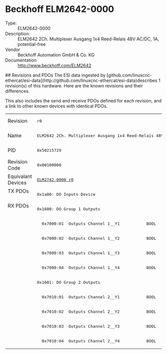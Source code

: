 #  Beckhoff ELM2642-0000

<dl>
  <dt>Type:</dt><dd>ELM2642-0000</dd>
  <dt>Description:</dt><dd>ELM2642 2Ch. Multiplexer Ausgang 1x4 Reed-Relais 48V AC/DC, 1A, potential-free</dd>
  <dt>Vendor</dt><dd>Beckhoff Automation GmbH & Co. KG</dd>
  <dt>Documentation</dt><dd><a href="http://www.beckhoff.com/ELM2642">http://www.beckhoff.com/ELM2642</a></dd>
</dl>
## Revisions and PDOs
The ESI data ingested by [github.com/linuxcnc-ethercat/esi-data](http://github.com/linuxcnc-ethercat/esi-data)describes 1 revision(s) of this hardware.  Here are the known revisions and their differences.

This also includes the send and receive PDOs defined for each revision, and a link to other known devices with identical PDOs.

<table>
<tr >
<td class="first">Revision</td>
<td ><pre>r0</pre></td>
</tr>
<tr >
<td class="first">Name</td>
<td ><pre>ELM2642 2Ch. Multiplexer Ausgang 1x4 Reed-Relais 48V AC/DC, 1A, potential-free</pre></td>
</tr>
<tr >
<td class="first">PID</td>
<td ><pre>0x50215729</pre></td>
</tr>
<tr >
<td class="first">Revision Code</td>
<td ><pre>0x00100000</pre></td>
</tr>
<tr >
<td class="first">Equivalant Devices</td>
<td ><pre><a href="ELM2742-0000">ELM2742-0000 r0</a></pre></td>
</tr>
<tr class="txpdo pdosection">
<td class="first" rowspan=1 valign=top>TX PDOs</td>
<td><pre>0x1a00: DO Inputs Device</pre></td>
<td></td>
</tr>
<tr class="rxpdo pdosection">
<td class="first" rowspan=10 valign=top>RX PDOs</td>
<td><pre>0x1600: DO Group 1 Outputs</pre></td>
<td></td>
</tr>
<tr class="rxpdo">
<td ><pre>  0x7000:01  Outputs Channel 1__Y1           BOOL</pre></td>
</tr>
<tr class="rxpdo">
<td ><pre>  0x7000:02  Outputs Channel 1__Y2           BOOL</pre></td>
</tr>
<tr class="rxpdo">
<td ><pre>  0x7000:03  Outputs Channel 1__Y3           BOOL</pre></td>
</tr>
<tr class="rxpdo">
<td ><pre>  0x7000:04  Outputs Channel 1__Y4           BOOL</pre></td>
</tr>
<tr class="rxpdo pdosection">
<td ><pre>0x1601: DO Group 2 Outputs</pre></td>
</tr>
<tr class="rxpdo">
<td ><pre>  0x7010:01  Outputs Channel 2__Y1           BOOL</pre></td>
</tr>
<tr class="rxpdo">
<td ><pre>  0x7010:02  Outputs Channel 2__Y2           BOOL</pre></td>
</tr>
<tr class="rxpdo">
<td ><pre>  0x7010:03  Outputs Channel 2__Y3           BOOL</pre></td>
</tr>
<tr class="rxpdo">
<td ><pre>  0x7010:04  Outputs Channel 2__Y4           BOOL</pre></td>
</tr>
</table>
